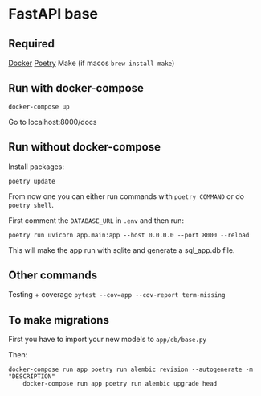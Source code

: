 # FastAPI base

## Required
[Docker](https://docs.docker.com/engine/install/)
[Poetry](https://python-poetry.org/docs/)
Make (if macos `brew install make`)

## Run with docker-compose
```
docker-compose up
```
Go to localhost:8000/docs


## Run without docker-compose
Install packages:
```
poetry update
```

From now one you can either run commands with `poetry COMMAND` or do `poetry shell`.

First comment the `DATABASE_URL` in `.env` and then run:
```
poetry run uvicorn app.main:app --host 0.0.0.0 --port 8000 --reload
```
This will make the app run with sqlite and generate a sql_app.db file.


## Other commands
Testing + coverage `pytest --cov=app --cov-report term-missing`

## To make migrations
First you have to import your new models to `app/db/base.py`

Then:
```
docker-compose run app poetry run alembic revision --autogenerate -m "DESCRIPTION"
	docker-compose run app poetry run alembic upgrade head
```
